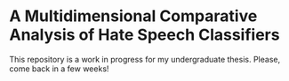 # A Multidimensional Comparative Analysis of Hate Speech Classifiers

This repository is a work in progress for my undergraduate thesis. Please, come back in a few weeks!
